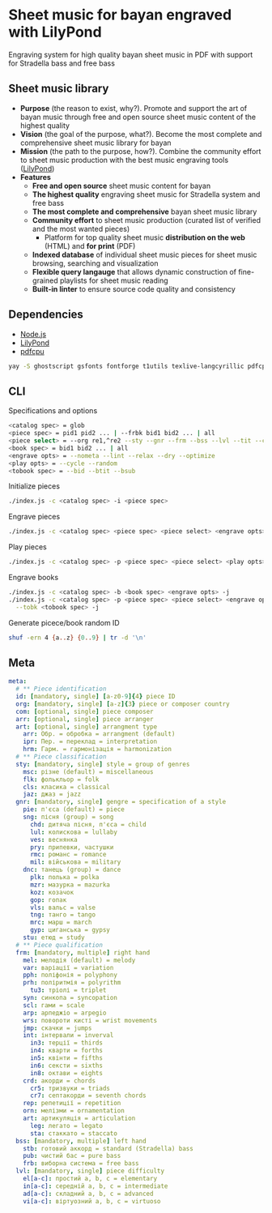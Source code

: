 # Sheet music for bayan engraved with LilyPond

Engraving system for high quality bayan sheet music in PDF with support for
Stradella bass and free bass

## Sheet music library

- **Purpose** (the reason to exist, why?). Promote and support the art of bayan
  music through free and open source sheet music content of the highest quality
- **Vision** (the goal of the purpose, what?). Become the most complete and
  comprehensive sheet music library for bayan
- **Mission** (the path to the purpose, how?). Combine the community effort to
  sheet music production with the best music engraving tools
  ([LilyPond](https://lilypond.org/))
- **Features**
    - **Free and open source** sheet music content for bayan
    - **The highest quality** engraving sheet music for Stradella system and
      free bass
    - **The most complete and comprehensive** bayan sheet music library
    - **Community effort** to sheet music production (curated list of verified
      and the most wanted pieces)
      - Platform for top quality sheet music **distribution on the web** (HTML)
      and **for print** (PDF)
    - **Indexed database** of individual sheet music pieces for sheet music
      browsing, searching and visualization
    - **Flexible query langauge** that allows dynamic construction of
      fine-grained playlists for sheet music reading
    - **Built-in linter** to ensure source code quality and consistency

## Dependencies

- [Node.js](https://nodejs.org/)
- [LilyPond](https://lilypond.org/)
- [pdfcpu](https://pdfcpu.io/)

```zsh
yay -S ghostscript gsfonts fontforge t1utils texlive-langcyrillic pdfcpu
```

## CLI

Specifications and options
```bash
<catalog spec> = glob
<piece spec> = pid1 pid2 ... | --frbk bid1 bid2 ... | all
<piece select> = --org re1,^re2 --sty --gnr --frm --bss --lvl --tit --com --arr
<book spec> = bid1 bid2 ... | all
<engrave opts> = --nometa --lint --relax --dry --optimize
<play opts> = --cycle --random
<tobook spec> = --bid --btit --bsub
```

Initialize pieces

```bash
./index.js -c <catalog spec> -i <piece spec>
```

Engrave pieces

```bash
./index.js -c <catalog spec> <piece spec> <piece select> <engrave opts> -j
```

Play pieces

```bash
./index.js -c <catalog spec> -p <piece spec> <piece select> <play opts> --dry
```

Engrave books

```bash
./index.js -c <catalog spec> -b <book spec> <engrave opts> -j
./index.js -c <catalog spec> -p <piece spec> <piece select> <engrave opts> \
  --tobk <tobook spec> -j
```

Generate picece/book random ID

``` bash
shuf -ern 4 {a..z} {0..9} | tr -d '\n'
```

## Meta

``` yaml
meta:
  # ** Piece identification
  id: [mandatory, single] [a-z0-9]{4} piece ID
  org: [mandatory, single] [a-z]{3} piece or composer country
  com: [optional, single] piece composer
  arr: [optional, single] piece arranger
  art: [optional, single] arrangment type
    arr: Обр. = обробка = arrangment (default)
    ipr: Пер. = переклад = interpretation
    hrm: Гарм. = гармонізація = harmonization
  # ** Piece classification
  sty: [mandatory, single] style = group of genres
    msc: різне (default) = miscellaneous
    flk: фолькльор = folk
    cls: класика = classical
    jaz: джаз = jazz
  gnr: [mandatory, single] gengre = specification of a style
    pie: п'єса (default) = piece
    sng: пісня (group) = song
      chd: дитяча пісня, п'єса = child
      lul: колискова = lullaby
      ves: веснянка
      pry: припевки, частушки
      rmc: романс = romance
      mil: військова = military
    dnc: танець (group) = dance
      plk: полька = polka
      mzr: мазурка = mazurka
      koz: козачок
      gop: гопак
      vls: вальс = valse
      tng: танго = tango
      mrc: марш = march
      gyp: циганська = gypsy
    stu: етюд = study
  # ** Piece qualification
  frm: [mandatory, multiple] right hand
    mel: мелодія (default) = melody
    var: варіації = variation
    pph: поліфонія = polyphony
    prh: поліритмія = polyrithm
      tu3: тріолі = triplet
    syn: синкопа = syncopation
    scl: гами = scale
    arp: арпеджіо = arpegio
    wrs: повороти кисті = wrist movements
    jmp: скачки = jumps
    int: інтервали = inverval
      in3: терції = thirds
      in4: кварти = forths
      in5: квінти = fifths
      in6: сексти = sixths
      in8: октави = eights
    crd: акорди = chords
      cr5: тризвуки = triads
      cr7: септакорди = seventh chords
    rep: репетиції = repetition
    orn: мелізми = ornamentation
    art: артикуляція = articulation
      leg: легато = legato
      sta: стаккато = staccato
  bss: [mandatory, multiple] left hand
    stb: готовий аккорд = standard (Stradella) bass
    pub: чистий бас = pure bass
    frb: виборна система = free bass
  lvl: [mandatory, single] piece difficulty
    el[a-c]: простий a, b, c = elementary
    in[a-c]: середній a, b, c = intermediate
    ad[a-c]: складний a, b, c = advanced
    vi[a-c]: віртуозний a, b, c = virtuoso
```
